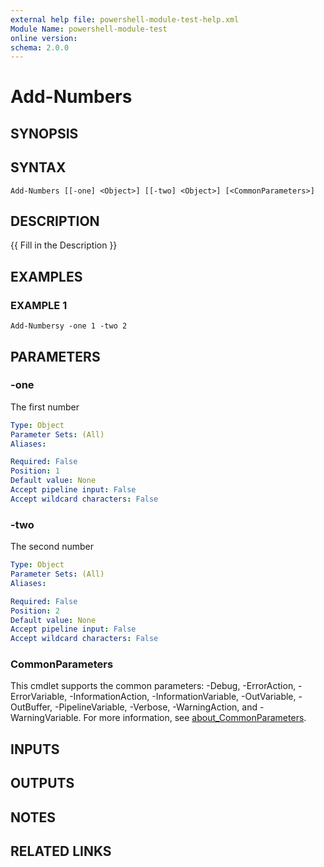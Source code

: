 ```yaml
---
external help file: powershell-module-test-help.xml
Module Name: powershell-module-test
online version:
schema: 2.0.0
---
```


# Add-Numbers

## SYNOPSIS

## SYNTAX

```
Add-Numbers [[-one] <Object>] [[-two] <Object>] [<CommonParameters>]
```

## DESCRIPTION
{{ Fill in the Description }}

## EXAMPLES

### EXAMPLE 1
```
Add-Numbersy -one 1 -two 2
```

## PARAMETERS

### -one
The first number

```yaml
Type: Object
Parameter Sets: (All)
Aliases:

Required: False
Position: 1
Default value: None
Accept pipeline input: False
Accept wildcard characters: False
```

### -two
The second number

```yaml
Type: Object
Parameter Sets: (All)
Aliases:

Required: False
Position: 2
Default value: None
Accept pipeline input: False
Accept wildcard characters: False
```

### CommonParameters
This cmdlet supports the common parameters: -Debug, -ErrorAction, -ErrorVariable, -InformationAction, -InformationVariable, -OutVariable, -OutBuffer, -PipelineVariable, -Verbose, -WarningAction, and -WarningVariable. For more information, see [about_CommonParameters](http://go.microsoft.com/fwlink/?LinkID=113216).

## INPUTS

## OUTPUTS

## NOTES

## RELATED LINKS
